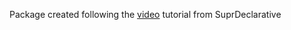 Package created following the [video](https://www.youtube.com/watch?v=slHjGPV-Jfo) tutorial from SuprDeclarative


